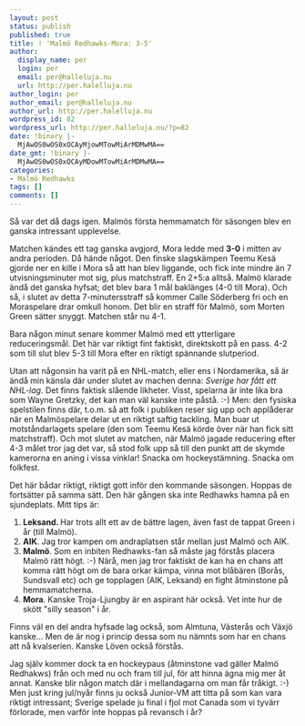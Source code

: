 ```yaml
---
layout: post
status: publish
published: true
title: ! 'Malmö Redhawks-Mora: 3-5'
author:
  display_name: per
  login: per
  email: per@halleluja.nu
  url: http://per.halelluja.nu
author_login: per
author_email: per@halleluja.nu
author_url: http://per.halelluja.nu
wordpress_id: 82
wordpress_url: http://per.halleluja.nu/?p=82
date: !binary |-
  MjAwOS0wOS0xOCAyMjowMTowMiArMDMwMA==
date_gmt: !binary |-
  MjAwOS0wOS0xOCAyMDowMTowMiArMDMwMA==
categories:
- Malmö Redhawks
tags: []
comments: []
---
```

<p>Så var det då dags igen. Malmös första hemmamatch för säsongen blev en ganska intressant upplevelse.</p>
<p>Matchen kändes ett tag ganska avgjord, Mora ledde med <strong>3-0</strong> i mitten av andra perioden. Då hände något. Den finske slagskämpen Teemu Kesä gjorde ner en kille i Mora så att han blev liggande, och fick inte mindre än 7 utvisningsminuter mot sig, plus matchstraff. En 2+5:a alltså. Malmö klarade ändå det ganska hyfsat; det blev bara 1 mål baklänges (4-0 till Mora). Och så, i slutet av detta 7-minutersstraff så kommer Calle Söderberg fri och en Moraspelare drar omkull honom. Det blir en straff för Malmö, som Morten Green sätter snyggt. Matchen står nu 4-1.</p>
<p>Bara någon minut senare kommer Malmö med ett ytterligare reduceringsmål. Det här var riktigt fint faktiskt, direktskott på en pass. 4-2 som till slut blev 5-3 till Mora efter en riktigt spännande slutperiod.</p>
<p>Utan att någonsin ha varit på en NHL-match, eller ens i Nordamerika, så är ändå min känsla där under slutet av machen denna: <em>Sverige har fått ett NHL-lag</em>. Det finns faktisk slående likheter. Visst, spelarna är inte lika bra som Wayne Gretzky, det kan man väl kanske inte påstå. :-) Men: den fysiska spelstilen finns där, t.o.m. så att folk i publiken reser sig upp och applåderar när en Malmöspelare delar ut en riktigt saftig tackling. Man buar ut motståndarlagets spelare (den som Teemu Kesä körde över när han fick sitt matchstraff). Och mot slutet av matchen, när Malmö jagade reducering efter 4-3 målet tror jag det var, så stod folk upp så till den punkt att de skymde kamerorna en aning i vissa vinklar! Snacka om hockeystämning. Snacka om folkfest.</p>
<p>Det här bådar riktigt, riktigt gott inför den kommande säsongen. Hoppas de fortsätter på samma sätt. Den här gången ska inte Redhawks hamna på en sjundeplats. Mitt tips är:</p>
<ol>
<li><strong>Leksand. </strong>Har trots allt ett av de bättre lagen, även fast de tappat Green i år (till Malmö).</li>
<li><strong>AIK</strong>. Jag tror kampen om andraplatsen står mellan just Malmö och AIK.</li>
<li><strong>Malmö</strong>. Som en inbiten Redhawks-fan så måste jag förstås placera Malmö rätt högt. :-) Närå, men jag tror faktiskt de kan ha en chans att komma rätt högt om de bara orkar kämpa, vinna mot blåbären (Borås, Sundsvall etc) och ge topplagen (AIK, Leksand) en fight åtminstone på hemmamatcherna.</li>
<li><strong>Mora</strong>. Kanske Troja-Ljungby är en aspirant här också. Vet inte hur de skött "silly season" i år.</li>
</ol>
<p>Finns väl en del andra hyfsade lag också, som Almtuna, Västerås och Växjö kanske... Men de är nog i princip dessa som nu nämnts som har en chans att nå kvalserien. Kanske Löven också förstås.</p>
<p>Jag själv kommer dock ta en hockeypaus (åtminstone vad gäller Malmö Redhakws) från och med nu och fram till jul, för att hinna ägna mig mer åt annat. Kanske blir någon match där i mellandagarna om man får tråkigt. :-) Men just kring jul/nyår finns ju också Junior-VM att titta på som kan vara riktigt intressant; Sverige spelade ju final i fjol mot Canada som vi tyvärr förlorade, men varför inte hoppas på revansch i år?</p>
